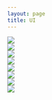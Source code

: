 ```yaml
---
layout: page
title: UI
---
```

<div class="image-responsive">
    <img src="/sportl-landing/public/img/1.jpg" />
</div>
<div class="image-responsive">
    <img src="/sportl-landing/public/img/2.jpg" />
</div>
<div class="image-responsive">
    <img src="/sportl-landing/public/img/3.jpg" />
</div>
<div class="image-responsive">
    <img src="/sportl-landing/public/img/4.jpg" />
</div>
<div class="image-responsive">
    <img src="/sportl-landing/public/img/5.jpg" />
</div>
<div class="image-responsive">
    <img src="/sportl-landing/public/img/6.jpg" />
</div>
<div class="image-responsive">
    <img src="/sportl-landing/public/img/idea1.jpg" />
</div>
<div class="image-responsive">
    <img src="/sportl-landing/public/img/results.jpg" />
</div>